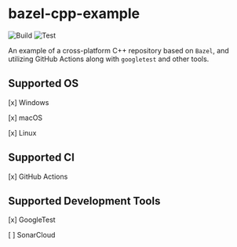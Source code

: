 # bazel-cpp-example

![Build](https://github.com/KevinAo22/bazel-cpp-example/actions/workflows/build.yml/badge.svg) ![Test](https://github.com/KevinAo22/bazel-cpp-example/actions/workflows/test.yml/badge.svg)

An example of a cross-platform C++ repository based on `Bazel`, and utilizing GitHub Actions along with `googletest` and other tools.

## Supported OS

[x] Windows

[x] macOS

[x] Linux

## Supported CI

[x] GitHub Actions

## Supported Development Tools

[x] GoogleTest

[ ] SonarCloud
